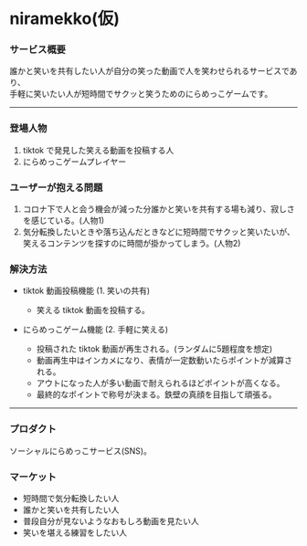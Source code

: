 # niramekko(仮)

### サービス概要

誰かと笑いを共有したい人が自分の笑った動画で人を笑わせられるサービスであり、<br>
手軽に笑いたい人が短時間でサクッと笑うためのにらめっこゲームです。

---

### 登場人物

1. tiktok で発見した笑える動画を投稿する人
1. にらめっこゲームプレイヤー

### ユーザーが抱える問題

1. コロナ下で人と会う機会が減った分誰かと笑いを共有する場も減り、寂しさを感じている。(人物1)
1. 気分転換したいときや落ち込んだときなどに短時間でサクッと笑いたいが、笑えるコンテンツを探すのに時間が掛かってしまう。(人物2)

### 解決方法

- tiktok 動画投稿機能 (1. 笑いの共有)

  - 笑える tiktok 動画を投稿する。

- にらめっこゲーム機能 (2. 手軽に笑える)

  - 投稿された tiktok 動画が再生される。(ランダムに5題程度を想定)
  - 動画再生中はインカメになり、表情が一定数動いたらポイントが減算される。
  - アウトになった人が多い動画で耐えられるほどポイントが高くなる。
  - 最終的なポイントで称号が決まる。鉄壁の真顔を目指して頑張る。

---

### プロダクト

ソーシャルにらめっこサービス(SNS)。

### マーケット

- 短時間で気分転換したい人
- 誰かと笑いを共有したい人
- 普段自分が見ないようなおもしろ動画を見たい人
- 笑いを堪える練習をしたい人
